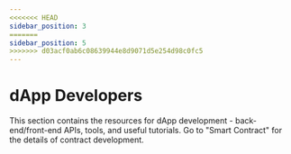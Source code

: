 ```yaml
---
<<<<<<< HEAD
sidebar_position: 3
=======
sidebar_position: 5
>>>>>>> d03acf0ab6c08639944e8d9071d5e254d98c0fc5
---
```


# dApp Developers

This section contains the resources for dApp development - back-end/front-end APIs, tools, and useful tutorials. Go to "Smart Contract" for the details of contract development.

